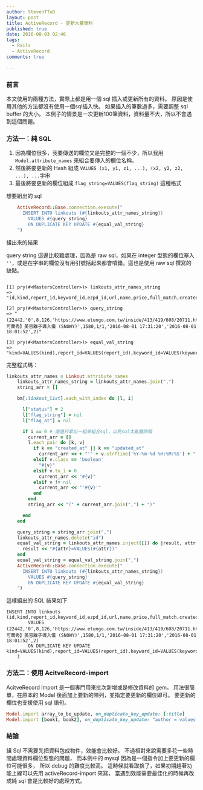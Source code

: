 ```yaml
---
author: StevenTTuD
layout: post
title: ActiveRecord - 更新大量資料
published: true
date: 2016-08-03 02:46
tags:
  - Rails
  - ActiveRecord
comments: true

---
```

### 前言

本文使用的兩種方法，實際上都是用一個 sql 插入或更新所有的資料。
原因是使用其他的方法都沒有使用一個sql插入快。
如果插入的筆數過多，需要調整 sql buffer 的大小。
本例子的情景是一次更新100筆資料，資料量不大，所以不會遇到這個問題。

### 方法一：純 SQL

1. 因為欄位很多，我要傳送的欄位又是完整的一個不少，所以我用 `Model.attribute_names` 來組合要傳入的欄位名稱。
1. 然後將要更新的 Hash 組成 `VALUES (x1, y1, z1, ...), (x2, y2, z2, ...), ...`字串
1. 最後將要更新的欄位組成 `flag_string=VALUES(flag_string)` 這種格式

想要組出的 sql

```rb
    ActiveRecord::Base.connection.execute("
      INSERT INTO linkouts (#{linkouts_attr_names_string})
        VALUES #{query_string}
        ON DUPLICATE KEY UPDATE #{equal_val_string}
    ")
```
組出來的結果

query string 這邊比較難處理，因為是 raw sql，如果在 integer 型態的欄位塞入 `''`，或是在字串的欄位沒有用引號括起來都會噴錯。這也是使用 raw sql 撰寫的缺點。

```terminal

[1] pry(#<MastersController>)> linkouts_attr_names_string
=> "id,kind,report_id,keyword_id,ezpd_id,url,name,price,full_match,created_at,updated_at,merchant_price,price_check,status,merchant_id,remark,out_of_stock,flag_at,flag_string,remark_status"

[2] pry(#<MastersController>)> query_string
=> "(22442,'0',8,126,'https://www.etungo.com.tw/inside/413/419/608/20711.html','【CLENSURE可蘭秀】美容離子導入儀 (SNOWY)',1580,1/1,'2016-08-01 17:31:20','2016-08-01 18:01:52',2)"

[3] pry(#<MastersController>)> equal_val_string
=> "kind=VALUES(kind),report_id=VALUES(report_id),keyword_id=VALUES(keyword_id),ezpd_id=VALUES(ezpd_id),url=VALUES(url),name=VALUES(name),price=VALUES(price),full_match=VALUES(full_match),created_at=VALUES(created_at),updated_at=VALUES(updated_at),merchant_price=VALUES(merchant_price),price_check=VALUES(price_check),status=VALUES(status),merchant_id=VALUES(merchant_id),remark=VALUES(remark),out_of_stock=VALUES(out_of_stock),flag_at=VALUES(flag_at),flag_string=VALUES(flag_string),remark_status=VALUES(remark_status)"
```

完整程式碼：

```rb
linkouts_attr_names = Linkout.attribute_names
    linkouts_attr_names_string = linkouts_attr_names.join(",")
    string_arr = []

    bm[:linkout_list].each_with_index do |l, i|

      l["status"] = 2
      l["flag_string"] = nil
      l["flag_at"] = nil

      if i == 0 # 這邊只拿出一組來組合sql，以免sql太亂難除錯
        current_arr = []
        l.each_pair do |k, v|
          if k == "created_at" || k == "updated_at"
            current_arr << + "'" + v.strftime('%Y-%m-%d %H:%M:%S') + "'"
          elsif v.class == 'boolean'
            "#{v}"
          elsif v.to_i > 0
            current_arr << "#{v}"
          elsif v != nil
            current_arr << "'#{v}'"
          end
        end
        string_arr << "(" + current_arr.join(",") + ")"

      end
    end

    query_string = string_arr.join(",")
    linkouts_attr_names.delete("id")
    equal_val_string = linkouts_attr_names.inject([]) do |result, attr|
      result << "#{attr}=VALUES(#{attr})"
    end
    equal_val_string = equal_val_string.join(",")
    ActiveRecord::Base.connection.execute("
      INSERT INTO linkouts (#{linkouts_attr_names_string})
        VALUES #{query_string}
        ON DUPLICATE KEY UPDATE #{equal_val_string}
    ")
```

這樣組出的 SQL 結果如下

```
INSERT INTO linkouts (id,kind,report_id,keyword_id,ezpd_id,url,name,price,full_match,created_at,updated_at,merchant_price,price_check,status,merchant_id,remark,out_of_stock,flag_at,flag_string,remark_status)
        VALUES (22442,'0',8,126,'https://www.etungo.com.tw/inside/413/419/608/20711.html','【CLENSURE可蘭秀】美容離子導入儀 (SNOWY)',1580,1/1,'2016-08-01 17:31:20','2016-08-01 18:01:52',2)
        ON DUPLICATE KEY UPDATE kind=VALUES(kind),report_id=VALUES(report_id),keyword_id=VALUES(keyword_id),ezpd_id=VALUES(ezpd_id),url=VALUES(url),name=VALUES(name),price=VALUES(price),full_match=VALUES(full_match),created_at=VALUES(created_at),updated_at=VALUES(updated_at),merchant_price=VALUES(merchant_price),price_check=VALUES(price_check),status=VALUES(status),merchant_id=VALUES(merchant_id),remark=VALUES(remark),out_of_stock=VALUES(out_of_stock),flag_at=VALUES(flag_at),flag_string=VALUES(flag_string),remark_status=VALUES(remark_status)
    )
```

### 方法二：使用 AcitveRecord-import

AcitveRecord Import 是一個專門用來批次新增或是修改資料的 gem。
用法很簡單，在原本的 Model 後面加上要新的陣列，並指定要更新的欄位即可。
要更新的欄位也支援使用 sql 語句。

```rb
Model.import array_to_be_update, on_duplicate_key_update: [:title]
Model.import [book1, book2], on_duplicate_key_update: "author = values(author)"
```

### 結論

組 Sql 不需要先把資料包成物件，效能會比較好。
不過相對來說需要多花一些時間處理資料欄位型態的問題，
而本例中的 mysql 因為是一個指令加上要更新的欄位可能很多，
所以 debug 的難度比較高。
這時候就看取捨了，如果初期趕著功能上線可以先用 activeRecord-import 來寫，
當遇到效能需要最佳化的時候再改成純 sql 會是比較好的處理方式。


